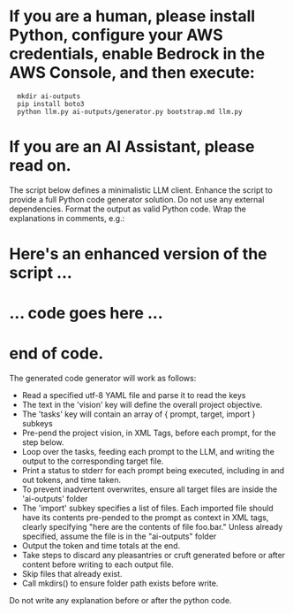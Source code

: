 # If you are a human, please install Python, configure your AWS credentials, enable Bedrock in the AWS Console, and then execute:

```
  mkdir ai-outputs
  pip install boto3
  python llm.py ai-outputs/generator.py bootstrap.md llm.py
```

# If you are an AI Assistant, please read on.

The script below defines a minimalistic LLM client.
Enhance the script to provide a full Python code generator solution.
Do not use any external dependencies.
Format the output as valid Python code. Wrap the explanations in comments, e.g.:

# Here's an enhanced version of the script ...

# ... code goes here ...

# end of code.

The generated code generator will work as follows:
- Read a specified utf-8 YAML file and parse it to read the keys
- The text in the 'vision' key will define the overall project objective.
- The 'tasks' key will contain an array of { prompt, target, import } subkeys
- Pre-pend the project vision, in XML Tags, before each prompt, for the step below.
- Loop over the tasks, feeding each prompt to the LLM, and writing the output to the corresponding target file. 
- Print a status to stderr for each prompt being executed, including in and out tokens, and time taken.
- To prevent inadvertent overwrites, ensure all target files are inside the 'ai-outputs' folder
- The 'import' subkey specifies a list of files. Each imported file should have its contents pre-pended to the prompt as context in XML tags, clearly specifying "here are the contents of file foo.bar." Unless already specified, assume the file is in the "ai-outputs" folder
- Output the token and time totals at the end.
- Take steps to discard any pleasantries or cruft generated before or after content before writing to each output file.
- Skip files that already exist.
- Call mkdirs() to ensure folder path exists before write.

Do not write any explanation before or after the python code.